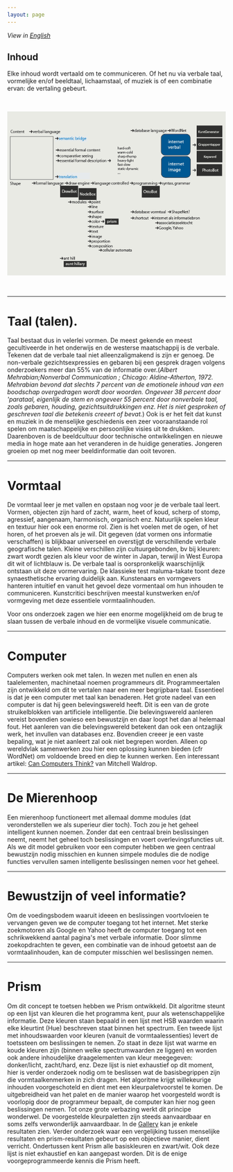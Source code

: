 ```yaml
---
layout: page
---
```

<!-- NOTITLE --> <p><i>View in <a href="DA_text" target="_self">English</a>&nbsp;</i></p><h2>Inhoud</h2>  <p>Elke inhoud wordt vertaald om te communiceren. Of het nu via verbale taal, vormelijke en/of beeldtaal, lichaamstaal, of muziek is of een combinatie ervan: de vertaling gebeurt.</p>  <p>&nbsp;</p>  <p><img src="/static/media/schema2.gif" class="border" /></p>  <p>&nbsp;</p>  <hr />  <h1>Taal (talen). </h1>  <p>Taal bestaat dus in velerlei vormen. De meest gekende en meest gecultiveerde in het onderwijs en de westerse maatschappij is de verbale.  Tekenen dat de verbale taal niet alleenzaligmakend is zijn er genoeg. De non-verbale gezichtsexpressies en gebaren bij een gesprek dragen volgens onderzoekers meer dan 55% van de informatie over.(<i>Albert Mehrabian;Nonverbal Communication ; Chicago: Aldine-Atherton, 1972. Mehrabian bevond dat slechts 7 percent van de emotionele inhoud van een boodschap overgedragen wordt door woorden. Ongeveer 38 percent door &#39;parataal, eigenlijk de stem en ongeveer 55 percent door nonverbale taal, zoals gebaren, houding, gezichtsuitdrukkingen enz. Het is niet gesproken of geschreven taal die betekenis creeert of bevat.</i>)  Ook is er het feit dat kunst en muziek in de menselijke geschiedenis een zeer vooraanstaande rol spelen om maatschappelijke en persoonlijke visies uit te drukken. Daarenboven is de beeldcultuur door technische ontwikkelingen en nieuwe media in hoge mate aan het veranderen in de huidige generaties. Jongeren groeien op met nog meer beeldinformatie dan ooit tevoren.</p>  <hr />  <h1>Vormtaal</h1>  <p>De vormtaal leer je met vallen en opstaan nog voor je de verbale taal leert. Vormen, objecten zijn hard of zacht, warm, heet of koud, scherp of stomp, agressief, aangenaam, harmonisch, organisch enz. Natuurlijk spelen kleur en textuur hier ook een enorme rol. Zien is het voelen met de ogen, of het horen, of het proeven als je wil. Dit gegeven (dat vormen ons informatie verschaffen) is blijkbaar universeel en overstijgt de verschillende verbale geografische talen. Kleine verschillen zijn cultuurgebonden, bv bij kleuren: zwart wordt gezien als kleur voor de winter in Japan, terwijl in West Europa dit wit of lichtblauw is. De verbale taal is oorspronkelijk waarschijnlijk ontstaan uit deze vormervaring. De klassieke test maluma-takate toont deze synaesthetische ervaring duidelijk aan. Kunstenaars en vormgevers hanteren intuitief en vanuit het gevoel deze vormentaal om hun inhouden te communiceren. Kunstcritici beschrijven meestal kunstwerken en/of vormgeving met deze essentiele vormtaalinhouden.</p>  <p>Voor ons onderzoek zagen we hier een enorme mogelijkheid om de brug te slaan tussen de verbale inhoud en de vormelijke visuele communicatie.</p>  <hr />  <h1>Computer</h1>  <p>Computers werken ook met talen. In wezen met nullen en enen als taalelementen, machinetaal noemen programmeurs dit. Programmeertalen zijn ontwikkeld om dit te vertalen naar een meer begrijpbare taal. Essentieel is dat je een computer met taal kan benaderen. Het grote nadeel van een computer is dat hij geen belevingswereld heeft. Dit is een van de grote struikelblokken van artificiele intelligentie. Die belevingswereld aanleren vereist bovendien sowieso een bewustzijn en daar loopt het dan al helemaal fout. Het aanleren van die belevingswereld betekent dan ook een ontzaglijk werk, het invullen van databases enz. Bovendien creeer je een vaste bepaling, wat je niet aanleert zal ook niet begrepen worden. Alleen op wereldvlak samenwerken zou hier een oplossing kunnen bieden (cfr WordNet) om voldoende breed en diep te kunnen werken. Een interessant artikel: <a href="http://www.kurzweilai.net/meme/frame.html?main=/articles/art0103.html">Can Computers Think?</a> van Mitchell Waldrop.</p>  <hr />  <h1>De Mierenhoop</h1>  <p>Een mierenhoop functioneert met allemaal domme modules (dat veronderstellen we als superieur dier toch). Toch zou je het geheel intelligent kunnen noemen. Zonder dat een centraal brein beslissingen neemt, neemt het geheel toch beslissingen en voert overlevingsfuncties uit. Als we dit model gebruiken voor een computer hebben we geen centraal bewustzijn nodig misschien en kunnen simpele modules die de nodige functies vervullen samen intelligente beslissingen nemen voor het geheel.</p>  <hr />  <h1>Bewustzijn of veel informatie?</h1>  <p>Om de voedingsbodem waaruit ideeen en beslissingen voortvloeien te vervangen geven we de computer toegang tot het internet. Met sterke zoekmotoren als Google en Yahoo heeft de computer toegang tot een schrikwekkend aantal pagina&#39;s met verbale informatie. Door slimme zoekopdrachten te geven, een combinatie van de inhoud getoetst aan de vormtaalinhouden, kan de computer misschien wel beslissingen nemen.</p>  <hr />  <h1>Prism</h1>  <p>Om dit concept te toetsen hebben we Prism ontwikkeld. Dit algoritme steunt op een lijst van kleuren die het programma kent, puur als wetenschappelijke informatie. Deze kleuren staan bepaald in een lijst met HSB waarden waarin elke kleurtint (Hue) beschreven staat binnen het spectrum. Een tweede lijst met inhoudswaarden voor kleuren (vanuit de vormtaalessenties) levert de toetssteen om beslissingen te nemen. Zo staat in deze lijst wat warme en koude kleuren zijn (binnen welke spectrumwaarden ze liggen) en worden ook andere inhoudelijke draagelementen van kleur meegegeven: donker/licht, zacht/hard, enz. Deze lijst is niet exhaustief op dit moment, hier is verder onderzoek nodig om te beslissen wat de basisbegrippen zijn die vormtaalkenmerken in zich dragen. Het algoritme krijgt willekeurige inhouden voorgeschoteld en dient met een kleurpaletvoorstel te komen. De uitgebreidheid van het palet en de manier waarop het voorgesteld wordt is voorlopig door de programmeur bepaalt, de computer kan hier nog geen beslissingen nemen. Tot onze grote verbazing werkt dit principe wonderwel. De voorgestelde kleurpaletten zijn steeds aanvaardbaar en soms zelfs verwonderlijk aanvaardbaar. In de <a href="http://www.nodebox.net/code/index.php/Gallery">Gallery</a> kan je enkele resultaten zien. Verder onderzoek waar een vergelijking tussen menselijke resultaten en prism-resultaten gebeurt op een objectieve manier, dient verricht. Ondertussen kent Prism alle basiskleuren en zwart/wit. Ook deze lijst is niet exhaustief en kan aangepast worden. Dit is de enige voorgeprogrammeerde kennis die Prism heeft.</p> 